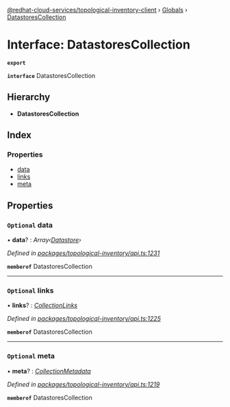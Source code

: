 [@redhat-cloud-services/topological-inventory-client](../README.md) › [Globals](../globals.md) › [DatastoresCollection](datastorescollection.md)

# Interface: DatastoresCollection

**`export`** 

**`interface`** DatastoresCollection

## Hierarchy

* **DatastoresCollection**

## Index

### Properties

* [data](datastorescollection.md#optional-data)
* [links](datastorescollection.md#optional-links)
* [meta](datastorescollection.md#optional-meta)

## Properties

### `Optional` data

• **data**? : *Array‹[Datastore](datastore.md)›*

*Defined in [packages/topological-inventory/api.ts:1231](https://github.com/leSamo/javascript-clients/blob/master/packages/topological-inventory/api.ts#L1231)*

**`memberof`** DatastoresCollection

___

### `Optional` links

• **links**? : *[CollectionLinks](collectionlinks.md)*

*Defined in [packages/topological-inventory/api.ts:1225](https://github.com/leSamo/javascript-clients/blob/master/packages/topological-inventory/api.ts#L1225)*

**`memberof`** DatastoresCollection

___

### `Optional` meta

• **meta**? : *[CollectionMetadata](collectionmetadata.md)*

*Defined in [packages/topological-inventory/api.ts:1219](https://github.com/leSamo/javascript-clients/blob/master/packages/topological-inventory/api.ts#L1219)*

**`memberof`** DatastoresCollection
